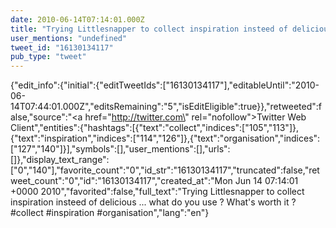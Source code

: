 ```yaml
---
date: 2010-06-14T07:14:01.000Z
title: "Trying Littlesnapper to collect inspiration insteed of delicious ... what do you use ? What's worth it ? #collect #inspiration #organisation″"
user_mentions: "undefined"
tweet_id: "16130134117"
pub_type: "tweet"
---
```

{"edit_info":{"initial":{"editTweetIds":["16130134117"],"editableUntil":"2010-06-14T07:44:01.000Z","editsRemaining":"5","isEditEligible":true}},"retweeted":false,"source":"<a href=\"http://twitter.com\" rel=\"nofollow\">Twitter Web Client</a>","entities":{"hashtags":[{"text":"collect","indices":["105","113"]},{"text":"inspiration","indices":["114","126"]},{"text":"organisation","indices":["127","140"]}],"symbols":[],"user_mentions":[],"urls":[]},"display_text_range":["0","140"],"favorite_count":"0","id_str":"16130134117","truncated":false,"retweet_count":"0","id":"16130134117","created_at":"Mon Jun 14 07:14:01 +0000 2010","favorited":false,"full_text":"Trying Littlesnapper to collect inspiration insteed of delicious ... what do you use ? What's worth it ? #collect #inspiration #organisation","lang":"en"}
